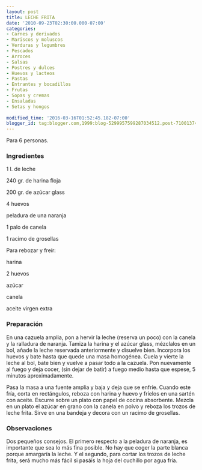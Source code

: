 ```yaml
---
layout: post
title: LECHE FRITA
date: '2010-09-23T02:30:00.000-07:00'
categories:
- Carnes y derivados
- Mariscos y moluscos
- Verduras y legumbres
- Pescados
- Arroces
- Salsas
- Postres y dulces
- Huevos y lacteos
- Pastas
- Entrantes y bocadillos
- Frutas
- Sopas y cremas
- Ensaladas
- Setas y hongos
 
modified_time: '2016-03-16T01:52:45.182-07:00'
blogger_id: tag:blogger.com,1999:blog-5299957599287034512.post-7100137488207954875
---
```


Para 6 personas.

<h3>Ingredientes</h3>

1 l. de leche

240 gr. de harina floja

200 gr. de azúcar glass

4 huevos

peladura de una naranja

1 palo de canela

1 racimo de grosellas

Para rebozar y freír:

harina

2 huevos

azúcar

canela

aceite virgen extra

<h3>Preparación</h3>

En una cazuela amplia, pon a hervir la leche (reserva un poco) con la canela y la ralladura de naranja. Tamiza la harina y el azúcar glass, mézclalos en un bol, añade la leche reservada anteriormente y disuelve bien. Incorpora los huevos y bate hasta que quede una masa homogénea. Cuela y vierte la leche al bol, bate bien y vuelve a pasar todo a la cazuela. Pon nuevamente al fuego y deja cocer, (sin dejar de batir) a fuego medio hasta que espese, 5 minutos aproximadamente.

Pasa la masa a una fuente amplia y baja y deja que se enfríe. Cuando este fría, corta en rectángulos, reboza con harina y huevo y fríelos en una sartén con aceite. Escurre sobre un plato con papel de cocina absorbente. Mezcla en un plato el azúcar en grano con la canela en polvo y reboza los trozos de leche frita. Sirve en una bandeja y decora con un racimo de grosellas.

<h3>Observaciones</h3>

Dos pequeños consejos. El primero respecto a la peladura de naranja, es importante que sea lo más fina posible. No hay que coger la parte blanca porque amargaría la leche. Y el segundo, para cortar los trozos de leche frita, será mucho más fácil si pasáis la hoja del cuchillo por agua fría.

